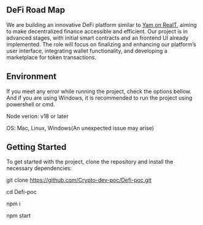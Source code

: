 ## DeFi Road Map

We are building an innovative DeFi platform similar to [Yam on RealT](https://staging-yam.realtoken.network), aiming to make decentralized finance accessible and efficient. 
Our project is in advanced stages, with initial smart contracts and an frontend UI already implemented.
The role will focus on finalizing and enhancing our platform’s user interface, integrating wallet functionality, and developing a marketplace for token transactions. 

## Environment

If you meet any error while running the project, check the options bellow. And if you are using Windows, it is recommended to run the project using powershell or cmd.

Node verion: v18 or later

OS: Mac, Linux, Windows(An unexpected issue may arise)

## Getting Started

To get started with the project, clone the repository and install the necessary dependencies:

git clone https://github.com/Crypto-dev-poc/Defi-poc.git

cd Defi-poc

npm i

npm start

